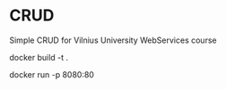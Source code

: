 # CRUD
Simple CRUD for Vilnius University WebServices course

docker build -t <name> .
  
docker run -p 8080:80 <name>
